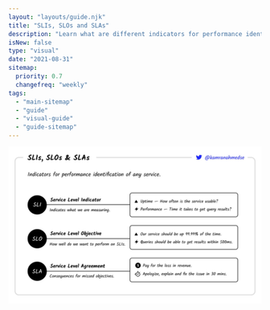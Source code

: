 ```yaml
---
layout: "layouts/guide.njk"
title: "SLIs, SLOs and SLAs"
description: "Learn what are different indicators for performance identification of any service."
isNew: false
type: "visual"
date: "2021-08-31"
sitemap:
  priority: 0.7
  changefreq: "weekly"
tags:
  - "main-sitemap"
  - "guide"
  - "visual-guide"
  - "guide-sitemap"
---
```


[![](/guides/sli-slo-sla.jpeg)](/guides/sli-slo-sla.jpeg)


